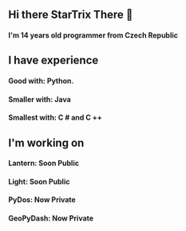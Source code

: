 ## Hi there StarTrix There  👋
#### I'm 14 years old programmer from Czech Republic
## I have experience
#### Good  with: Python.
#### Smaller with: Java
#### Smallest with: C # and C ++
## I'm working on
#### Lantern: Soon Public
#### Light: Soon Public
#### PyDos: Now Private
#### GeoPyDash: Now Private
